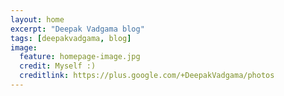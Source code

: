 ```yaml
---
layout: home
excerpt: "Deepak Vadgama blog"
tags: [deepakvadgama, blog]
image:
  feature: homepage-image.jpg
  credit: Myself :)
  creditlink: https://plus.google.com/+DeepakVadgama/photos
---
```

